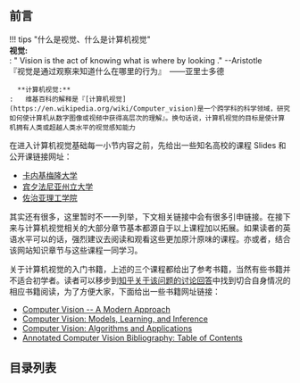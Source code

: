 ## 前言

!!! tips "什么是视觉、什么是计算机视觉"  
    **视觉:**  
    :    " Vision is the act of knowing what is where by looking ."    --Aristotle  
	      『视觉是通过观察来知道什么在哪里的行为』　——亚里士多德  

	  **计算机视觉:**  
	:   维基百科的解释是『[计算机视觉](https://en.wikipedia.org/wiki/Computer_vision)是一个跨学科的科学领域，研究如何使计算机从数字图像或视频中获得高层次的理解』。换句话说，计算机视觉的目标是使计算机拥有人类或超越人类水平的视觉感知能力



在进入计算机视觉基础每一小节内容之前，先给出一些知名高校的课程 Slides 和公开课链接网址：  

- [卡内基梅隆大学](http://www.cs.cmu.edu/~16385/) 
- [宾夕法尼亚州立大学](http://www.cse.psu.edu/~rtc12/CSE486/)
- [佐治亚理工学院](https://cn.udacity.com/course/introduction-to-computer-vision--ud810)

其实还有很多，这里暂时不一一列举，下文相关链接中会有很多引申链接。在接下来与计算机视觉相关的大部分章节基本都源自于以上课程加以拓展。如果读者的英语水平可以的话，强烈建议去阅读和观看这些更加原汁原味的课程。亦或者，结合该网站知识章节与这些课程一同学习。

关于计算机视觉的入门书籍，上述的三个课程都给出了参考书籍，当然有些书籍并不适合初学者。读者可以移步到[知乎关于该问题的讨论回答](https://www.zhihu.com/question/28813777)中找到切合自身情况的相应书籍阅读，为了方便大家，下面给出一些书籍网址链接：  

- [Computer Vision -- A Modern Approach](http://cmuems.com/excap/readings/forsyth-ponce-computer-vision-a-modern-approach.pdf)
- [Computer Vision:  Models, Learning, and Inference](http://www.computervisionmodels.com)
- [Computer Vision: Algorithms and Applications](http://szeliski.org/Book/)
- [Annotated Computer Vision Bibliography: Table of Contents](http://www.visionbib.com/bibliography/contents.html)



## 目录列表

